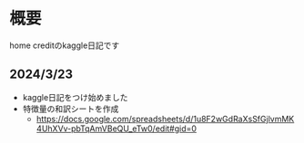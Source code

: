 # 概要
home creditのkaggle日記です

## 2024/3/23
- kaggle日記をつけ始めました
- 特徴量の和訳シートを作成
  - https://docs.google.com/spreadsheets/d/1u8F2wGdRaXsSfGjlvmMK4UhXVv-pbTqAmVBeQU_eTw0/edit#gid=0  
